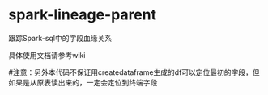 # spark-lineage-parent
跟踪Spark-sql中的字段血缘关系

具体使用文档请参考wiki

#注意：另外本代码不保证用createdataframe生成的df可以定位最初的字段，但如果是从原表读出来的，一定会定位到终端字段
